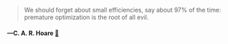> We should forget about small efficiencies, say about 97% of the time: premature optimization is the root of all evil.
  #### —C. A. R. Hoare [:scroll:](http://quotes.stormconsultancy.co.uk/quotes/1)